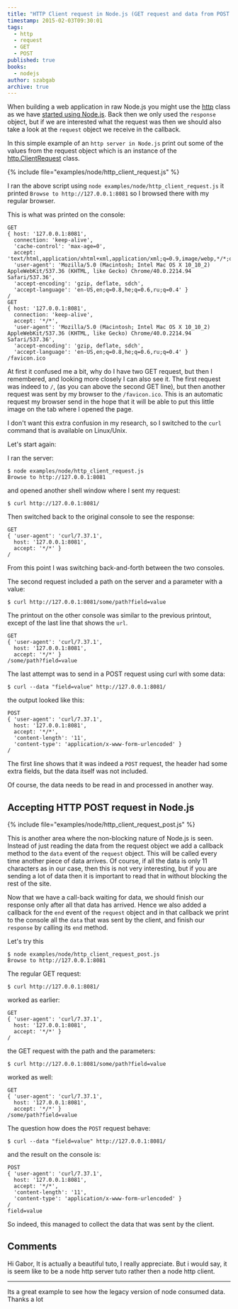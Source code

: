 ```yaml
---
title: "HTTP Client request in Node.js (GET request and data from POST request)"
timestamp: 2015-02-03T09:30:01
tags:
  - http
  - request
  - GET
  - POST
published: true
books:
  - nodejs
author: szabgab
archive: true
---
```



When building a web application in raw Node.js you might use the [http](http://nodejs.org/api/http.html) class as we have
[started using Node.js](/getting-started-with-nodejs). Back then we only used the `response` object, but if we
are interested what the request was then we should also take a look at the `request` object we receive in the callback.


In this simple example of an `http server in Node.js` print out some of the values from the request object which is
an instance of the [http.ClientRequest](http://nodejs.org/api/http.html#http_class_http_clientrequest) class.

{% include file="examples/node/http_client_request.js" %}

I ran the above script using `node examples/node/http_client_request.js`
it printed `Browse to http://127.0.0.1:8081` so I browsed there
with my regular browser.

This is what was printed on the console:

```
GET
{ host: '127.0.0.1:8081',
  connection: 'keep-alive',
  'cache-control': 'max-age=0',
  accept: 'text/html,application/xhtml+xml,application/xml;q=0.9,image/webp,*/*;q=0.8',
  'user-agent': 'Mozilla/5.0 (Macintosh; Intel Mac OS X 10_10_2) AppleWebKit/537.36 (KHTML, like Gecko) Chrome/40.0.2214.94 Safari/537.36',
  'accept-encoding': 'gzip, deflate, sdch',
  'accept-language': 'en-US,en;q=0.8,he;q=0.6,ru;q=0.4' }
/
GET
{ host: '127.0.0.1:8081',
  connection: 'keep-alive',
  accept: '*/*',
  'user-agent': 'Mozilla/5.0 (Macintosh; Intel Mac OS X 10_10_2) AppleWebKit/537.36 (KHTML, like Gecko) Chrome/40.0.2214.94 Safari/537.36',
  'accept-encoding': 'gzip, deflate, sdch',
  'accept-language': 'en-US,en;q=0.8,he;q=0.6,ru;q=0.4' }
/favicon.ico
```

At first it confused me a bit, why do I have two GET request, but then I remembered, and looking more closely
I can also see it. The first request was indeed to `/`, (as you can above the second GET line), but then
another request was sent by my browser to the `/favicon.ico`. This is an automatic request my browser
send in the hope that it will be able to put this little image on the tab where I opened the page.

I don't want this extra confusion in my research, so I switched to the `curl` command that is available on Linux/Unix.

Let's start again:

I ran the server:

```
$ node examples/node/http_client_request.js 
Browse to http://127.0.0.1:8081
```

and opened another shell window where I sent my request:

```
$ curl http://127.0.0.1:8081/
```

Then switched back to the original console to see the response:

```
GET
{ 'user-agent': 'curl/7.37.1',
  host: '127.0.0.1:8081',
  accept: '*/*' }
/
```


From this point I was switching back-and-forth between the two consoles.

The second request included a path on the server and a parameter with a value:

```
$ curl http://127.0.0.1:8081/some/path?field=value
```

The printout on the other console was similar to the previous
printout, except of the last line that shows the `url`.

```
GET
{ 'user-agent': 'curl/7.37.1',
  host: '127.0.0.1:8081',
  accept: '*/*' }
/some/path?field=value
```


The last attempt was to send in a POST request using curl with some data:

```
$ curl --data "field=value" http://127.0.0.1:8081/
```


the output looked like this:

```
POST
{ 'user-agent': 'curl/7.37.1',
  host: '127.0.0.1:8081',
  accept: '*/*',
  'content-length': '11',
  'content-type': 'application/x-www-form-urlencoded' }
/
```

The first line shows that it was indeed a `POST` request,
the header had some extra fields, but the data itself was not included.

Of course, the data needs to be read in and processed in another way.

## Accepting HTTP POST request in Node.js

{% include file="examples/node/http_client_request_post.js" %}

This is another area where the non-blocking nature of Node.js is seen.
Instead of just reading the data from the request object we add a callback
method to the `data` event of the `request` object. This
will be called every time another piece of data arrives. Of course, if
all the data is only 11 characters as in our case, then this is not very
interesting, but if you are sending a lot of data then it is important
to read that in without blocking the rest of the site.

Now that we have a call-back waiting for data, we should finish our response
only after all that data has arrived. Hence  we also added a callback
for the `end` event of the `request` object and in that
callback we print to the console all the `data` that was sent by the client,
and finish our `response` by calling its `end` method.

Let's try this 

```
$ node examples/node/http_client_request_post.js 
Browse to http://127.0.0.1:8081
```

The regular GET request:

```
$ curl http://127.0.0.1:8081/
```

worked as earlier:

```
GET
{ 'user-agent': 'curl/7.37.1',
  host: '127.0.0.1:8081',
  accept: '*/*' }
/
```

the GET request with the path and the parameters:

```
$ curl http://127.0.0.1:8081/some/path?field=value
```

worked as well:

```
GET
{ 'user-agent': 'curl/7.37.1',
  host: '127.0.0.1:8081',
  accept: '*/*' }
/some/path?field=value
```

The question how does the `POST` request behave:

```
$ curl --data "field=value" http://127.0.0.1:8081/
```

and the result on the console is:

```
POST
{ 'user-agent': 'curl/7.37.1',
  host: '127.0.0.1:8081',
  accept: '*/*',
  'content-length': '11',
  'content-type': 'application/x-www-form-urlencoded' }
/
field=value
```

So indeed, this managed to collect the data that was sent by the client.


## Comments

Hi Gabor, It is actually a beautiful tuto, I really appreciate. But i would say, it is seem like to be a node http server tuto rather then a node http client.

---

Its a great example to see how the legacy version of node consumed data. Thanks a lot

